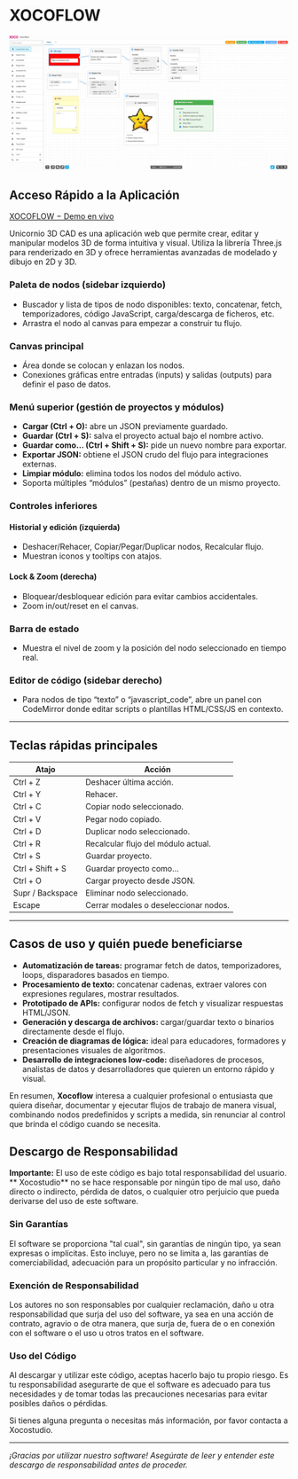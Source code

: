 # XOCOFLOW

![XOCOFLOW](xocoflow.jpg)

## Acceso Rápido a la Aplicación

[XOCOFLOW − Demo en vivo](https://xococode.github.io/xocoflow/)

Unicornio 3D CAD es una aplicación web que permite crear, editar y manipular modelos 3D de forma intuitiva y visual. Utiliza la librería Three.js para renderizado en 3D y ofrece herramientas avanzadas de modelado y dibujo en 2D y 3D.

### Paleta de nodos (sidebar izquierdo)

- Buscador y lista de tipos de nodo disponibles: texto, concatenar, fetch, temporizadores, código JavaScript, carga/descarga de ficheros, etc.  
- Arrastra el nodo al canvas para empezar a construir tu flujo.

### Canvas principal

- Área donde se colocan y enlazan los nodos.  
- Conexiones gráficas entre entradas (inputs) y salidas (outputs) para definir el paso de datos.

### Menú superior (gestión de proyectos y módulos)

- **Cargar (Ctrl + O):** abre un JSON previamente guardado.  
- **Guardar (Ctrl + S):** salva el proyecto actual bajo el nombre activo.  
- **Guardar como… (Ctrl + Shift + S):** pide un nuevo nombre para exportar.  
- **Exportar JSON:** obtiene el JSON crudo del flujo para integraciones externas.  
- **Limpiar módulo:** elimina todos los nodos del módulo activo.  
- Soporta múltiples “módulos” (pestañas) dentro de un mismo proyecto.

### Controles inferiores

#### Historial y edición (izquierda)

- Deshacer/Rehacer, Copiar/Pegar/Duplicar nodos, Recalcular flujo.  
- Muestran iconos y tooltips con atajos.

#### Lock & Zoom (derecha)

- Bloquear/desbloquear edición para evitar cambios accidentales.  
- Zoom in/out/reset en el canvas.

### Barra de estado

- Muestra el nivel de zoom y la posición del nodo seleccionado en tiempo real.

### Editor de código (sidebar derecho)

- Para nodos de tipo “texto” o “javascript_code”, abre un panel con CodeMirror donde editar scripts o plantillas HTML/CSS/JS en contexto.

---

## Teclas rápidas principales

| Atajo               | Acción                                           |
|---------------------|--------------------------------------------------|
| Ctrl + Z            | Deshacer última acción.                          |
| Ctrl + Y            | Rehacer.                                         |
| Ctrl + C            | Copiar nodo seleccionado.                        |
| Ctrl + V            | Pegar nodo copiado.                              |
| Ctrl + D            | Duplicar nodo seleccionado.                      |
| Ctrl + R            | Recalcular flujo del módulo actual.              |
| Ctrl + S            | Guardar proyecto.                                |
| Ctrl + Shift + S    | Guardar proyecto como…                           |
| Ctrl + O            | Cargar proyecto desde JSON.                     |
| Supr / Backspace    | Eliminar nodo seleccionado.                      |
| Escape              | Cerrar modales o deseleccionar nodos.            |

---

## Casos de uso y quién puede beneficiarse

- **Automatización de tareas:** programar fetch de datos, temporizadores, loops, disparadores basados en tiempo.  
- **Procesamiento de texto:** concatenar cadenas, extraer valores con expresiones regulares, mostrar resultados.  
- **Prototipado de APIs:** configurar nodos de fetch y visualizar respuestas HTML/JSON.  
- **Generación y descarga de archivos:** cargar/guardar texto o binarios directamente desde el flujo.  
- **Creación de diagramas de lógica:** ideal para educadores, formadores y presentaciones visuales de algoritmos.  
- **Desarrollo de integraciones low-code:** diseñadores de procesos, analistas de datos y desarrolladores que quieren un entorno rápido y visual.

En resumen, **Xocoflow** interesa a cualquier profesional o entusiasta que quiera diseñar, documentar y ejecutar flujos de trabajo de manera visual, combinando nodos predefinidos y scripts a medida, sin renunciar al control que brinda el código cuando se necesita.


## Descargo de Responsabilidad

**Importante:** El uso de este código es bajo total responsabilidad del usuario. ** Xocostudio** no se hace responsable por ningún tipo de mal uso, daño directo o indirecto, pérdida de datos, o cualquier otro perjuicio que pueda derivarse del uso de este software.

### Sin Garantías

El software se proporciona "tal cual", sin garantías de ningún tipo, ya sean expresas o implícitas. Esto incluye, pero no se limita a, las garantías de comerciabilidad, adecuación para un propósito particular y no infracción.

### Exención de Responsabilidad

Los autores no son responsables por cualquier reclamación, daño u otra responsabilidad que surja del uso del software, ya sea en una acción de contrato, agravio o de otra manera, que surja de, fuera de o en conexión con el software o el uso u otros tratos en el software.

### Uso del Código

Al descargar y utilizar este código, aceptas hacerlo bajo tu propio riesgo. Es tu responsabilidad asegurarte de que el software es adecuado para tus necesidades y de tomar todas las precauciones necesarias para evitar posibles daños o pérdidas.



Si tienes alguna pregunta o necesitas más información, por favor contacta a Xocostudio.

---

*¡Gracias por utilizar nuestro software! Asegúrate de leer y entender este descargo de responsabilidad antes de proceder.*

